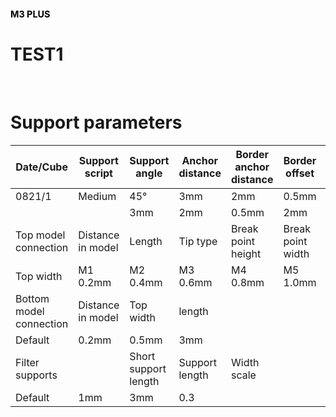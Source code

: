 <h1 style="font-size:1.5vw"><span style="color:black">M3 PLUS</span></h1>

# TEST1
<br>

# Support parameters

| Date/Cube               | Support script    | Support angle        | Anchor distance        | Border anchor distance | Border offset     | No support offset      | Lowest anchor distance | Reinforce height |
| ----------------------- | ----------------- | -------------------- | ---------------------- | ---------------------- | ----------------- | ---------------------- | ---------------------- | ---------------- |
|0821/1|Medium|45°|3mm|2mm|0.5mm|2mm|1.5mm|1.5mm|
||                | 3mm                  | 2mm                    | 0.5mm                  | 2mm               | 1.5mm                  | 1.5mm                  |                  |
| Top model connection    | Distance in model | Length               | Tip type               | Break point height     | Break point width | Start height           | End height             |                  |
| Top width               | M1 0.2mm          | M2 0.4mm             | M3 0.6mm               | M4 0.8mm               | M5 1.0mm          |                        |                        |                  |
| Bottom model connection | Distance in model | Top width            | length                 |                        |                   |                        |                        |                  |
| Default                 | 0.2mm             | 0.5mm                | 3mm                    |                        |                   |                        |                        |                  |
| Filter supports         |                   | Short support length | Support length         | Width scale            |                   |                        |                        |                  |
| Default                 | 1mm               | 3mm                  | 0.3                    |                        |                   |                        |                        |                  |
